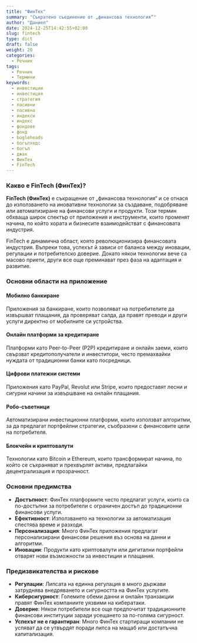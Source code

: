 ```yaml
---
title: "ФинТех"
summary: "Съкратено съединение от „финансова технология“"
author: "Даниел"
date: 2024-12-25T14:42:55+02:00
slug: fintech
type: dict
draft: false
weight: 20
categories:
  - Речник
tags:
  - Речник
  - Термини
keywords:
  - инвестиции
  - инвестиция
  - стратегия
  - пасивни
  - пасивна
  - индекси
  - индекс
  - фондове
  - фонд
  - bogleheads
  - богълхедс
  - богъл
  - джак
  - ФинТех
  - FinTech
---
```


### Какво е FinTech (ФинТех)?

**FinTech (ФинТех)** е съкращение от „финансова технология“ и се отнася до използването на иновативни технологии за създаване, подобряване или автоматизиране на финансови услуги и продукти. Този термин обхваща широк спектър от приложения и инструменти, които променят начина, по който хората и бизнесите взаимодействат с финансовата индустрия.

FinTech е динамична област, която революционизира финансовата индустрия. Въпреки това, успехът й зависи от баланса между иновации, регулации и потребителско доверие. Докато някои технологии вече са масово приети, други все още преминават през фаза на адаптация и развитие.

### Основни области на приложение

#### Мобилно банкиране

Приложения за банкиране, които позволяват на потребителите да извършват плащания, да проверяват салда, да правят преводи и други услуги директно от мобилните си устройства.

#### Онлайн платформи за кредитиране

Платформи като Peer-to-Peer (P2P) кредитиране и онлайн заеми, които свързват кредитополучатели и инвеститори, често премахвайки нуждата от традиционни банки като посредници.

#### Цифрови платежни системи

Приложения като PayPal, Revolut или Stripe, които предоставят лесни и сигурни начини за извършване на онлайн плащания.

#### Робо-съветници

Автоматизирани инвестиционни платформи, които използват алгоритми, за да предлагат портфейлни стратегии, съобразени с финансовите цели на потребителя.

#### Блокчейн и криптовалути

Технологии като Bitcoin и Ethereum, които трансформират начина, по който се съхраняват и прехвърлят активи, предлагайки децентрализация и прозрачност.

### Основни предимства

-   **Достъпност**: ФинТех платформите често предлагат услуги, които са по-достъпни за потребители с ограничен достъп до традиционни финансови услуги.
-   **Ефективност**: Използването на технологии за автоматизация спестява време и разходи.
-   **Персонализация**: Много ФинТех приложения предлагат персонализирани финансови решения въз основа на данни и алгоритми.
-   **Иновации**: Продукти като криптовалути или дигитални портфейли отварят нови възможности за инвестиции и плащания.

### Предизвикателства и рискове

- **Регулации**: Липсата на единна регулация в много държави затруднява внедряването и сигурността на ФинТех услугите.
- **Киберсигурност**: Големите обеми данни и онлайн транзакции правят ФинТех компаниите уязвими на кибератаки.
- **Доверие**: Някои потребители все още предпочитат традиционните финансови институции заради усещането за по-голяма сигурност.
- **Успехът не е гарантиран**: Много ФинТех стартиращи компании не успяват да се утвърдят поради липса на мащаб или достатъчна капитализация.



